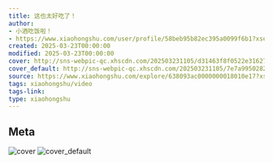 ```yaml
---
title: 这也太好吃了！
author:
- 小酒吃饭啦！
- https://www.xiaohongshu.com/user/profile/58beb95b82ec395a0099f6b1?xsec_token=undefined
created: 2025-03-23T00:00:00
modified: 2025-03-23T00:00:00
cover: http://sns-webpic-qc.xhscdn.com/202503231105/d31463f8f0522e316271a61dae7d0f06/1000g0081kt12ks0ck000498nv7slntlhjp6me58!nc_n_webp_prv_1
cover_default: http://sns-webpic-qc.xhscdn.com/202503231105/7e7a99502821ece33cbc257dd34cd4a8/1000g0081kt12ks0ck000498nv7slntlhjp6me58!nc_n_webp_mw_1
source: https://www.xiaohongshu.com/explore/638093ac0000000018010e17?xsec_token=ABCHqW2Ff40_Mvdg4w2LjvK89mTc6nVOL3Yon7kbug4mw=
tags: xiaohongshu/video
tags-link:
type: xiaohongshu
---
```


## Meta

![cover](http://sns-webpic-qc.xhscdn.com/202503231105/d31463f8f0522e316271a61dae7d0f06/1000g0081kt12ks0ck000498nv7slntlhjp6me58!nc_n_webp_prv_1)
![cover_default](http://sns-webpic-qc.xhscdn.com/202503231105/7e7a99502821ece33cbc257dd34cd4a8/1000g0081kt12ks0ck000498nv7slntlhjp6me58!nc_n_webp_mw_1)
